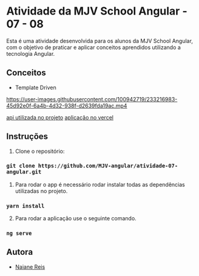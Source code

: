 # Atividade da MJV School Angular - 07 - 08

Esta é uma atividade desenvolvida para os alunos da MJV School Angular, com o objetivo de praticar e aplicar conceitos aprendidos utilizando a tecnologia Angular.

## Conceitos
- Template Driven



https://user-images.githubusercontent.com/100942719/233216983-45d92e0f-6a4b-4d32-938f-d2639fda19ac.mp4



[api utilizada no projeto](https://github.com/MJV-angular/api-projeto-final) 
[aplicação no vercel](https://atividade-semana07-naianereis.vercel.app/)



## Instruções

1. Clone o repositório:
   
### `git clone https://github.com/MJV-angular/atividade-07-angular.git` 

1. Para rodar o app é necessário rodar instalar todas as dependências utilizadas no projeto.
   
### `yarn install`

2. Para rodar a aplicação use o seguinte comando.
### `ng serve`
           


## Autora
- [Naiane Reis](https://github.com/NaianeReis27)
